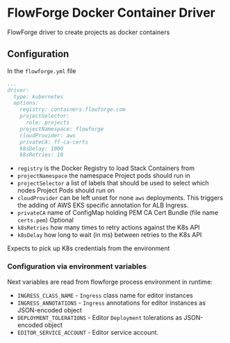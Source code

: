 # FlowForge Docker Container Driver

FlowForge driver to create projects as docker containers

## Configuration

In the `flowforge.yml` file

```yaml
...
driver:
  type: kubernetes
  options:
    registry: containers.flowforge.com
    projectSelector:
      role: projects
    projectNamespace: flowforge
    cloudProvider: aws
    privateCA: ff-ca-certs
    k8sDelay: 1000
    k8sRetries: 10
```

- `registry` is the Docker Registry to load Stack Containers from
- `projectNamespace` the namespace Project pods should run in
- `projectSelector` a list of labels that should be used to select which nodes Project Pods
should run on
- `cloudProvider` can be left unset for none `aws` deployments. This triggers the adding of
AWS EKS specific annotation for ALB Ingress.
- `privateCA` name of ConfigMap holding PEM CA Cert Bundle (file name `certs.pem`) Optional
- `k8sRetries` how many times to retry actions against the K8s API
- `k8sDelay` how long to wait (in ms) between retries to the K8s API

Expects to pick up K8s credentials from the environment

### Configuration via environment variables

Next variables are read from flowforge process environment in runtime:

* `INGRESS_CLASS_NAME` - `Ingress` class name for editor instances
* `INGRESS_ANNOTATIONS` - `Ingress` annotations for editor instances as JSON-encoded object
* `DEPLOYMENT_TOLERATIONS` - Editor `Deployment` tolerations as JSON-encoded object
* `EDITOR_SERVICE_ACCOUNT` - Editor service account. 
